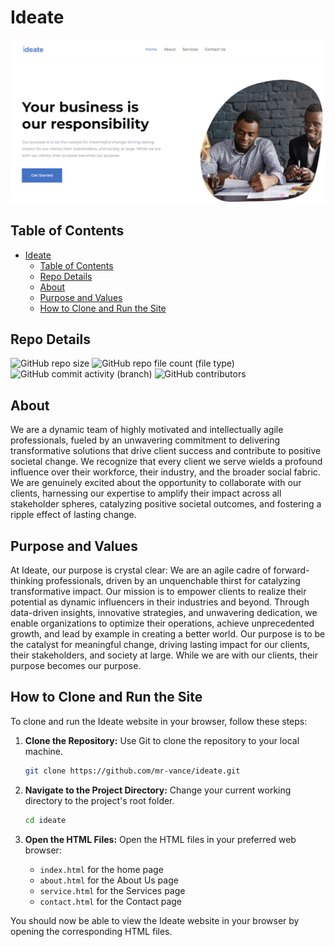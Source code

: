 # Ideate

![ideate-banner](assets/img/readme-2.png)

## Table of Contents
- [Ideate](#ideate)
  - [Table of Contents](#table-of-contents)
  - [Repo Details](#repo-details)
  - [About](#about)
  - [Purpose and Values](#purpose-and-values)
  - [How to Clone and Run the Site](#how-to-clone-and-run-the-site)

## Repo Details
![GitHub repo size](https://img.shields.io/github/repo-size/mr-vance/ideate)
![GitHub repo file count (file type)](https://img.shields.io/github/directory-file-count/mr-vance/ideate)
![GitHub commit activity (branch)](https://img.shields.io/github/commit-activity/w/mr-vance/ideate)
![GitHub contributors](https://img.shields.io/github/contributors/mr-vance/ideate)



## About


We are a dynamic team of highly motivated and intellectually agile professionals, fueled by an unwavering commitment to delivering transformative solutions that drive client success and contribute to positive societal change. We recognize that every client we serve wields a profound influence over their workforce, their industry, and the broader social fabric. We are genuinely excited about the opportunity to collaborate with our clients, harnessing our expertise to amplify their impact across all stakeholder spheres, catalyzing positive societal outcomes, and fostering a ripple effect of lasting change.

## Purpose and Values

At Ideate, our purpose is crystal clear: We are an agile cadre of forward-thinking professionals, driven by an unquenchable thirst for catalyzing transformative impact. Our mission is to empower clients to realize their potential as dynamic influencers in their industries and beyond. Through data-driven insights, innovative strategies, and unwavering dedication, we enable organizations to optimize their operations, achieve unprecedented growth, and lead by example in creating a better world. Our purpose is to be the catalyst for meaningful change, driving lasting impact for our clients, their stakeholders, and society at large. While we are with our clients, their purpose becomes our purpose.

## How to Clone and Run the Site
To clone and run the Ideate website in your browser, follow these steps:

1. **Clone the Repository:** Use Git to clone the repository to your local machine.

    ```bash
    git clone https://github.com/mr-vance/ideate.git
    ```

2. **Navigate to the Project Directory:** Change your current working directory to the project's root folder.

    ```bash
    cd ideate
    ```

3. **Open the HTML Files:** Open the HTML files in your preferred web browser:

    - `index.html` for the home page
    - `about.html` for the About Us page
    - `service.html` for the Services page
    - `contact.html` for the Contact page

You should now be able to view the Ideate website in your browser by opening the corresponding HTML files.

